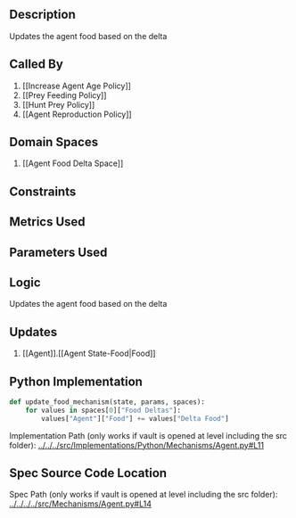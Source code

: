 ## Description

Updates the agent food based on the delta
## Called By
1. [[Increase Agent Age Policy]]
2. [[Prey Feeding Policy]]
3. [[Hunt Prey Policy]]
4. [[Agent Reproduction Policy]]
## Domain Spaces
1. [[Agent Food Delta Space]]
## Constraints
## Metrics Used

## Parameters Used

## Logic
Updates the agent food based on the delta

## Updates

1. [[Agent]].[[Agent State-Food|Food]]
## Python Implementation
```python
def update_food_mechanism(state, params, spaces):
    for values in spaces[0]["Food Deltas"]:
        values["Agent"]["Food"] += values["Delta Food"]
```
Implementation Path (only works if vault is opened at level including the src folder): [../../../src/Implementations/Python/Mechanisms/Agent.py#L11](../../../src/Implementations/Python/Mechanisms/Agent.py#L11)

## Spec Source Code Location

Spec Path (only works if vault is opened at level including the src folder): [../../../../src/Mechanisms/Agent.py#L14](../../../../src/Mechanisms/Agent.py#L14)

